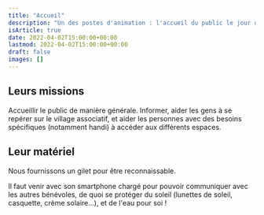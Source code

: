 ```yaml
---
title: "Accueil"
description: "Un des postes d'animation : l'accueil du public le jour de la Marche des Fiertés."
isArticle: true
date: 2022-04-02T15:00:00+00:00
lastmod: 2022-04-02T15:00:00+00:00
draft: false
images: []
---
```


## Leurs missions

Accueillir le public de manière générale. Informer, aider les gens à se repérer sur le village associatif, et aider les personnes avec des besoins spécifiques (notamment handi) à accéder aux différents espaces.

## Leur matériel

Nous fournissons un gilet pour être reconnaissable.

Il faut venir avec son smartphone chargé pour pouvoir communiquer avec les autres bénévoles, de quoi se protéger du soleil (lunettes de soleil, casquette, crème solaire…), et de l'eau pour soi !
